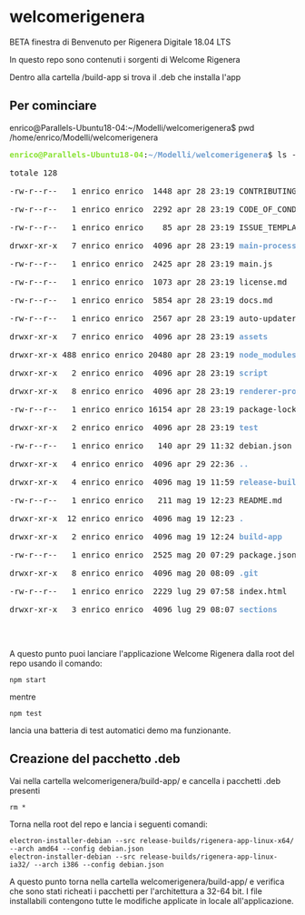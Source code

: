 
# welcomerigenera

BETA finestra di Benvenuto per Rigenera Digitale 18.04 LTS

In questo repo sono contenuti i sorgenti di Welcome Rigenera

Dentro alla cartella /build-app si trova il .deb che installa l'app

<h2>Per cominciare</h2>

enrico@Parallels-Ubuntu18-04:~/Modelli/welcomerigenera$ pwd <br/>
/home/enrico/Modelli/welcomerigenera <br/>
<pre><font color="#8AE234"><b>enrico@Parallels-Ubuntu18-04</b></font>:<font color="#729FCF"><b>~/Modelli/welcomerigenera</b></font>$ ls -latr <br/>
totale 128 <br/>
-rw-r--r--   1 enrico enrico  1448 apr 28 23:19 CONTRIBUTING.md <br/>
-rw-r--r--   1 enrico enrico  2292 apr 28 23:19 CODE_OF_CONDUCT.md <br/>
-rw-r--r--   1 enrico enrico    85 apr 28 23:19 ISSUE_TEMPLATE.md <br/>
drwxr-xr-x   7 enrico enrico  4096 apr 28 23:19 <font color="#729FCF"><b>main-process</b></font> <br/>
-rw-r--r--   1 enrico enrico  2425 apr 28 23:19 main.js <br/>
-rw-r--r--   1 enrico enrico  1073 apr 28 23:19 license.md <br/>
-rw-r--r--   1 enrico enrico  5854 apr 28 23:19 docs.md <br/>
-rw-r--r--   1 enrico enrico  2567 apr 28 23:19 auto-updater.js <br/>
drwxr-xr-x   7 enrico enrico  4096 apr 28 23:19 <font color="#729FCF"><b>assets</b></font> <br/>
drwxr-xr-x 488 enrico enrico 20480 apr 28 23:19 <font color="#729FCF"><b>node_modules</b></font> <br/>
drwxr-xr-x   2 enrico enrico  4096 apr 28 23:19 <font color="#729FCF"><b>script</b></font> <br/>
drwxr-xr-x   8 enrico enrico  4096 apr 28 23:19 <font color="#729FCF"><b>renderer-process</b></font> <br/>
-rw-r--r--   1 enrico enrico 16154 apr 28 23:19 package-lock.json <br/>
drwxr-xr-x   2 enrico enrico  4096 apr 28 23:19 <font color="#729FCF"><b>test</b></font> <br/>
-rw-r--r--   1 enrico enrico   140 apr 29 11:32 debian.json <br/>
drwxr-xr-x   4 enrico enrico  4096 apr 29 22:36 <font color="#729FCF"><b>..</b></font> <br/>
drwxr-xr-x   4 enrico enrico  4096 mag 19 11:59 <font color="#729FCF"><b>release-builds</b></font> <br/>
-rw-r--r--   1 enrico enrico   211 mag 19 12:23 README.md <br/>
drwxr-xr-x  12 enrico enrico  4096 mag 19 12:23 <font color="#729FCF"><b>.</b></font> <br/>
drwxr-xr-x   2 enrico enrico  4096 mag 19 12:24 <font color="#729FCF"><b>build-app</b></font> <br/>
-rw-r--r--   1 enrico enrico  2525 mag 20 07:29 package.json <br/>
drwxr-xr-x   8 enrico enrico  4096 mag 20 08:09 <font color="#729FCF"><b>.git</b></font> <br/>
-rw-r--r--   1 enrico enrico  2229 lug 29 07:58 index.html <br/>
drwxr-xr-x   3 enrico enrico  4096 lug 29 08:07 <font color="#729FCF"><b>sections</b></font> <br/>
</pre> <br/>

A questo punto puoi lanciare l'applicazione Welcome Rigenera dalla root del repo usando il comando: <br/>

<code>npm start</code> <br/>

mentre <br/>

<code>npm test</code> <br/>

lancia una batteria di test automatici demo ma funzionante. <br/>

<h2>Creazione del pacchetto .deb</h2>

Vai nella cartella welcomerigenera/build-app/ e cancella i pacchetti .deb presenti <br/>

<code>rm *</code><br/>

Torna nella root del repo e lancia i seguenti comandi:<br/>

```
electron-installer-debian --src release-builds/rigenera-app-linux-x64/ --arch amd64 --config debian.json
electron-installer-debian --src release-builds/rigenera-app-linux-ia32/ --arch i386 --config debian.json
```

<p>A questo punto torna nella cartella welcomerigenera/build-app/ e verifica che sono stati richeati i pacchetti per l'architettura a 32-64 bit. I file installabili contengono tutte le modifiche applicate in locale all'applicazione.</p>
